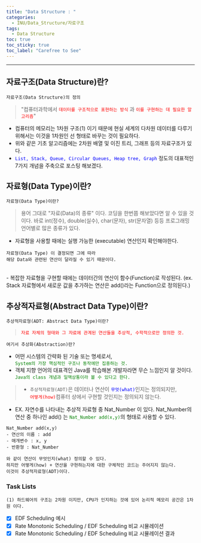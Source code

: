 ```yaml
---
title: "Data Structure : "
categories:
  - INU/Data_Structure/자료구조
tags:
  - Data Structure
toc: true
toc_sticky: true
toc_label: "Carefree to See"
---
```

---
## 자료구조(Data Structure)란?
```
자료구조(Data Structure)의 정의 
```
> "컴퓨터과학에서 <span style="color:red">`데이터를 구조적으로 표현하는 방식`</span> 과 <span style="color:red">`이를 구현하는 데 필요한 알고리즘`</span>"<br>
- 컴퓨터의 메모리는 1차원 구조(1) 이기 때문에 현실 세계의 다차원 데이터를 다루기 위해서는 이것을 1차원인 선 형태로 바꾸는 것이 필요하다.<br>
- 위와 같은 기초 알고리즘에는 2차원 배열 및 이진 트리, 그래프 등의 자료구조가 있다.<br>
- <span style="color:blue">`List, Stack, Queue, Circular Queues, Heap tree, Graph`</span> 정도의 대표적인 7가지 개념을 주축으로 포스팅 해보겠다.<br>

## 자료형(Data Type)이란?
```
자료형(Data Type)이란?
```
> 용어 그대로 "자료(Data)의 종류" 이다. 코딩을 한번쯤 해보았다면 알 수 있을 것이다. 바로 int(정수), double(실수), char(문자), str(문자열) 등등 프로그래밍 언어별로 많은 종류가 있다.<br>
- 자료형을 사용할 때에는 실행 가능한 (executable) 연산인지 확인해야한다.
```
자료형(Data Type) 이 결정되면 그에 따라
해당 Data와 관련된 연산이 달라질 수 있기 때문이다.
```
<br>
- 복잡한 자료형을 구현할 때에는 데이터간의 연산이 함수(Function)로 작성된다. (ex. Stack  자료형에서 새로운 값을 추가하는 연산은 add()라는 Function으로 정의된다.)<br>

## 추상적자료형(Abstract Data Type)이란?
```
추상적자료형(ADT: Abstract Data Type)이란?
```
> <span style="color:red">`자료 자체의 형태와 그 자료에 관계된 연산들을 추상적, 수학적으로만 정의한 것.`</span><br>
```
여기서 추상화(Abstraction)란?
```
>> 
- 어떤 시스템의 간략화 된 기술 또는 명세로서,
<br><span style="color:green">`System의 가장 핵심적인 구조나 동작에만 집중하는 것.`</span> <br> 
- 객체 지향 언어의 대표격인 Java를 학습해본 개발자라면 무슨 느낌인지 알 것이다. <span style="color:green">`Java의 class 개념과 일맥상통이라 볼 수 있다고 한다.`</span>
>
> - `추상적자료형(ADT)`은 데이터나 연산이 <span style="color:blue">`무엇(what)`</span>인지는 정의되지만,<br>
<span style="color:red">`어떻게(how)`</span>컴퓨터 상에서 구현할 것인지는 정의되지 않는다.<br>
- EX. 자연수를 나타내는 추상적 자료형 중 Nat_Number 이 있다. Nat_Number의 연산 중 하나인 add() 는 <span style="color:green">`Nat_Number add(x,y)`</span>의 형태로 사용할 수 있다.

```
Nat_Number add(x,y)
- 연산의 이름 : add
- 매개변수 : x, y
- 반환형 : Nat_Number

와 같이 연산이 무엇인지(what) 정의할 수 있다. 
하지만 어떻게(how) + 연산을 구현하는지에 대한 구체적인 코드는 주어지지 않는다.
이것이 추상적자료형(ADT)이다. 
```














### Task Lists
> 
`(1) 하드웨어의 구조는 2차원 이지만, CPU가 인지하는 것에 있어 논리적 메모리 공간은 1차원 이다.`
- [x] EDF Scheduling 예시
- [x] Rate Monotonic Scheduling / EDF Scheduling 비교 시뮬레이션
- [x] Rate Monotonic Scheduling / EDF Scheduling 비교 시뮬레이션 결과
